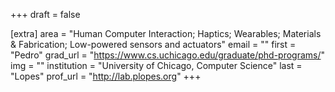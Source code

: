 +++
draft = false

[extra]
area = "Human Computer Interaction; Haptics; Wearables; Materials & Fabrication; Low-powered sensors and actuators"
email = ""
first = "Pedro"
grad_url = "https://www.cs.uchicago.edu/graduate/phd-programs/"
img = ""
institution = "University of Chicago, Computer Science"
last = "Lopes"
prof_url = "http://lab.plopes.org"
+++